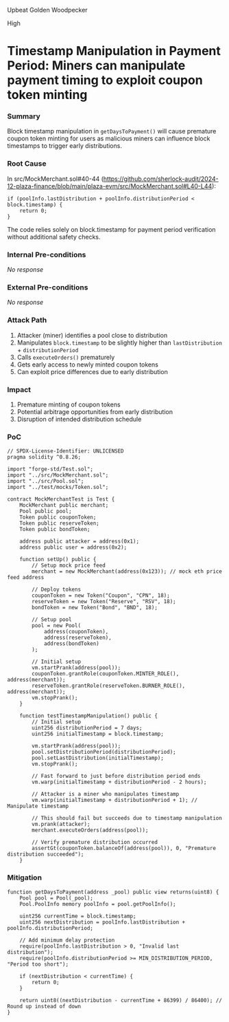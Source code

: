 Upbeat Golden Woodpecker

High

# Timestamp Manipulation in Payment Period: Miners can manipulate payment timing to exploit coupon token minting

### Summary

Block timestamp manipulation in `getDaysToPayment()` will cause premature coupon token minting for users as malicious miners can influence block timestamps to trigger early distributions.

### Root Cause

In src/MockMerchant.sol#40-44 (https://github.com/sherlock-audit/2024-12-plaza-finance/blob/main/plaza-evm/src/MockMerchant.sol#L40-L44):
```solidity
if (poolInfo.lastDistribution + poolInfo.distributionPeriod < block.timestamp) {
    return 0;
}
```

The code relies solely on block.timestamp for payment period verification without additional safety checks.

### Internal Pre-conditions

_No response_

### External Pre-conditions

_No response_

### Attack Path

1. Attacker (miner) identifies a pool close to distribution
2. Manipulates `block.timestamp` to be slightly higher than `lastDistribution` + `distributionPeriod`
3. Calls `executeOrders()` prematurely
4. Gets early access to newly minted coupon tokens
5. Can exploit price differences due to early distribution

### Impact

1. Premature minting of coupon tokens
2. Potential arbitrage opportunities from early distribution
3. Disruption of intended distribution schedule

### PoC

```solidity
// SPDX-License-Identifier: UNLICENSED
pragma solidity ^0.8.26;

import "forge-std/Test.sol";
import "../src/MockMerchant.sol";
import "../src/Pool.sol";
import "../test/mocks/Token.sol";

contract MockMerchantTest is Test {
    MockMerchant public merchant;
    Pool public pool;
    Token public couponToken;
    Token public reserveToken;
    Token public bondToken;
    
    address public attacker = address(0x1);
    address public user = address(0x2);

    function setUp() public {
        // Setup mock price feed
        merchant = new MockMerchant(address(0x123)); // mock eth price feed address
        
        // Deploy tokens
        couponToken = new Token("Coupon", "CPN", 18);
        reserveToken = new Token("Reserve", "RSV", 18);
        bondToken = new Token("Bond", "BND", 18);
        
        // Setup pool
        pool = new Pool(
            address(couponToken),
            address(reserveToken),
            address(bondToken)
        );

        // Initial setup
        vm.startPrank(address(pool));
        couponToken.grantRole(couponToken.MINTER_ROLE(), address(merchant));
        reserveToken.grantRole(reserveToken.BURNER_ROLE(), address(merchant));
        vm.stopPrank();
    }

    function testTimestampManipulation() public {
        // Initial setup
        uint256 distributionPeriod = 7 days;
        uint256 initialTimestamp = block.timestamp;
        
        vm.startPrank(address(pool));
        pool.setDistributionPeriod(distributionPeriod);
        pool.setLastDistribution(initialTimestamp);
        vm.stopPrank();

        // Fast forward to just before distribution period ends
        vm.warp(initialTimestamp + distributionPeriod - 2 hours);
        
        // Attacker is a miner who manipulates timestamp
        vm.warp(initialTimestamp + distributionPeriod + 1); // Manipulate timestamp
        
        // This should fail but succeeds due to timestamp manipulation
        vm.prank(attacker);
        merchant.executeOrders(address(pool));
        
        // Verify premature distribution occurred
        assertGt(couponToken.balanceOf(address(pool)), 0, "Premature distribution succeeded");
    }
```

### Mitigation

```solidity
function getDaysToPayment(address _pool) public view returns(uint8) {
    Pool pool = Pool(_pool);
    Pool.PoolInfo memory poolInfo = pool.getPoolInfo();
    
    uint256 currentTime = block.timestamp;
    uint256 nextDistribution = poolInfo.lastDistribution + poolInfo.distributionPeriod;
    
    // Add minimum delay protection
    require(poolInfo.lastDistribution > 0, "Invalid last distribution");
    require(poolInfo.distributionPeriod >= MIN_DISTRIBUTION_PERIOD, "Period too short");
    
    if (nextDistribution < currentTime) {
        return 0;
    }
    
    return uint8((nextDistribution - currentTime + 86399) / 86400); // Round up instead of down
}
```